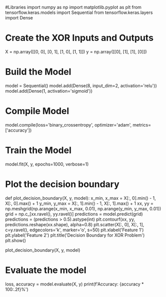  #Libraries
import numpy as np
import matplotlib.pyplot as plt
from tensorflow.keras.models import Sequential
from tensorflow.keras.layers import Dense
# Create the XOR Inputs and Outputs
X = np.array([[0, 0], [0, 1], [1, 0], [1, 1]])
y = np.array([[0], [1], [1], [0]])
# Build the Model
model = Sequential()
model.add(Dense(8, input_dim=2, activation='relu')) 
model.add(Dense(1, activation='sigmoid'))  
# Compile Model
model.compile(loss='binary_crossentropy', optimizer='adam', metrics=['accuracy'])
# Train the Model
model.fit(X, y, epochs=1000, verbose=1)
# Plot the decision boundary
def plot_decision_boundary(X, y, model):
    x_min, x_max = X[:, 0].min() - 1, X[:, 0].max() + 1
    y_min, y_max = X[:, 1].min() - 1, X[:, 1].max() + 1
    xx, yy = np.meshgrid(np.arange(x_min, x_max, 0.01),
                         np.arange(y_min, y_max, 0.01))
    grid = np.c_[xx.ravel(), yy.ravel()]
    predictions = model.predict(grid)
    predictions = (predictions > 0.5).astype(int)
    plt.contourf(xx, yy, predictions.reshape(xx.shape), alpha=0.8)
    plt.scatter(X[:, 0], X[:, 1], c=y.ravel(), edgecolors='k', marker='o', s=50)
    plt.xlabel('Feature 1')
    plt.ylabel('Feature 2')
    plt.title('Decision Boundary for XOR Problem')
    plt.show()

plot_decision_boundary(X, y, model)
# Evaluate the model
loss, accuracy = model.evaluate(X, y)
print(f'Accuracy: {accuracy * 100:.2f}%')
